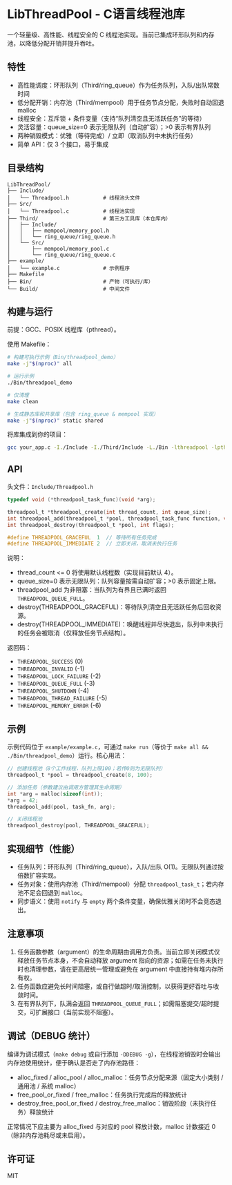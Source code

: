 # LibThreadPool - C语言线程池库

一个轻量级、高性能、线程安全的 C 线程池实现。当前已集成环形队列和内存池，以降低分配开销并提升吞吐。

## 特性

- 高性能调度：环形队列（Third/ring_queue）作为任务队列，入队/出队常数时间
- 低分配开销：内存池（Third/mempool）用于任务节点分配，失败时自动回退 malloc
- 线程安全：互斥锁 + 条件变量（支持“队列清空且无活跃任务”的等待）
- 灵活容量：queue_size=0 表示无限队列（自动扩容）；>0 表示有界队列
- 两种销毁模式：优雅（等待完成）/ 立即（取消队列中未执行任务）
- 简单 API：仅 3 个接口，易于集成

## 目录结构

```text
LibThreadPool/
├── Include/
│   └── Threadpool.h           # 线程池头文件
├── Src/
│   └── Threadpool.c           # 线程池实现
├── Third/                     # 第三方工具库（本仓库内）
│   ├── Include/
│   │   ├── mempool/memory_pool.h
│   │   └── ring_queue/ring_queue.h
│   └── Src/
│       ├── mempool/memory_pool.c
│       └── ring_queue/ring_queue.c
├── example/
│   └── example.c              # 示例程序
├── Makefile
├── Bin/                       # 产物（可执行/库）
└── Build/                     # 中间文件
```

## 构建与运行

前提：GCC、POSIX 线程库（pthread）。

使用 Makefile：

```bash
# 构建可执行示例（Bin/threadpool_demo）
make -j"$(nproc)" all

# 运行示例
./Bin/threadpool_demo

# 仅清理
make clean

# 生成静态库和共享库（包含 ring_queue & mempool 实现）
make -j"$(nproc)" static shared
```

将库集成到你的项目：

```bash
gcc your_app.c -I./Include -I./Third/Include -L./Bin -lthreadpool -lpthread -o your_app
```

## API

头文件：`Include/Threadpool.h`

```c
typedef void (*threadpool_task_func)(void *arg);

threadpool_t *threadpool_create(int thread_count, int queue_size);
int threadpool_add(threadpool_t *pool, threadpool_task_func function, void *argument);
int threadpool_destroy(threadpool_t *pool, int flags);

#define THREADPOOL_GRACEFUL  1  // 等待所有任务完成
#define THREADPOOL_IMMEDIATE 2  // 立即关闭，取消未执行任务
```

说明：

- thread_count <= 0 将使用默认线程数（实现目前默认 4）。
- queue_size=0 表示无限队列：队列容量按需自动扩容；>0 表示固定上限。
- threadpool_add 为非阻塞：当队列为有界且已满时返回 `THREADPOOL_QUEUE_FULL`。
- destroy(THREADPOOL_GRACEFUL)：等待队列清空且无活跃任务后回收资源。
- destroy(THREADPOOL_IMMEDIATE)：唤醒线程并尽快退出，队列中未执行的任务会被取消（仅释放任务节点结构）。

返回码：

- `THREADPOOL_SUCCESS` (0)
- `THREADPOOL_INVALID` (-1)
- `THREADPOOL_LOCK_FAILURE` (-2)
- `THREADPOOL_QUEUE_FULL` (-3)
- `THREADPOOL_SHUTDOWN` (-4)
- `THREADPOOL_THREAD_FAILURE` (-5)
- `THREADPOOL_MEMORY_ERROR` (-6)

## 示例

示例代码位于 `example/example.c`，可通过 `make run`（等价于 `make all && ./Bin/threadpool_demo`）运行。核心用法：

```c
// 创建线程池（8个工作线程，队列上限100；若传0则为无限队列）
threadpool_t *pool = threadpool_create(8, 100);

// 添加任务（参数建议由调用方管理其生命周期）
int *arg = malloc(sizeof(int));
*arg = 42;
threadpool_add(pool, task_fn, arg);

// 关闭线程池
threadpool_destroy(pool, THREADPOOL_GRACEFUL);
```

## 实现细节（性能）

- 任务队列：环形队列（Third/ring_queue），入队/出队 O(1)。无限队列通过按倍数扩容实现。
- 任务对象：使用内存池（Third/mempool）分配 `threadpool_task_t`；若内存池不足会回退到 `malloc`。
- 同步语义：使用 `notify` 与 `empty` 两个条件变量，确保优雅关闭时不会竞态退出。

## 注意事项

1. 任务函数参数（argument）的生命周期由调用方负责。当前立即关闭模式仅释放任务节点本身，不会自动释放 argument 指向的资源；如需在任务未执行时也清理参数，请在更高层统一管理或避免在 argument 中直接持有堆内存所有权。
2. 任务函数应避免长时间阻塞，或自行做超时/取消控制，以获得更好吞吐与收敛时间。
3. 在有界队列下，队满会返回 `THREADPOOL_QUEUE_FULL`；如需阻塞提交/超时提交，可扩展接口（当前实现不阻塞）。

## 调试（DEBUG 统计）

编译为调试模式（`make debug` 或自行添加 `-DDEBUG -g`），在线程池销毁时会输出内存池使用统计，便于确认是否走了内存池路径：

- alloc_fixed / alloc_pool / alloc_malloc：任务节点分配来源（固定大小类别 / 通用池 / 系统 malloc）
- free_pool_or_fixed / free_malloc：任务执行完成后的释放统计
- destroy_free_pool_or_fixed / destroy_free_malloc：销毁阶段（未执行任务）释放统计

正常情况下应主要为 alloc_fixed 与对应的 pool 释放计数，malloc 计数接近 0（除非内存池耗尽或未启用）。

## 许可证

MIT
